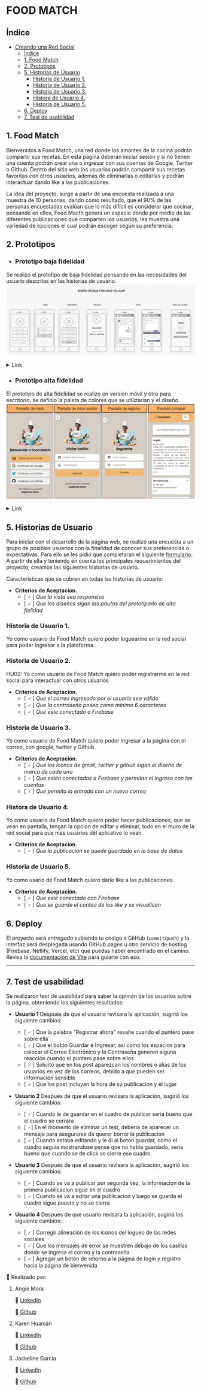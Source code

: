 # FOOD MATCH

## Índice

- [Creando una Red Social](#creando-una-red-social)
  - [Índice](#índice)
  - [1. Food Match](#1-food-match)
  - [2. Prototipos](#2-prototipos)
  - [5. Historias de Usuario](#5-historias-de-usuario)
    - [Historia de Usuario 1.](#historia-de-usuario-1)
    - [Historia de Usuario 2.](#historia-de-usuario-2)
    - [Historia de Usuario 3.](#historia-de-usuario-3)
    - [Histora de Usuario 4.](#histora-de-usuario-4)
    - [Historia de Usuario 5.](#historia-de-usuario-5)
  - [6. Deploy](#7-deploy)
  - [7. Test de usabilidad](#8-test-de-usabilidad)


## 1. Food Match

Bienvenidos a Food Match, una red donde los amantes de la cocina podrán compartir sus recetas. En esta página deberán iniciar sesión y si no tienen una cuenta podrán crear una o ingresar con sus cuentas de Google, Twitter o Github. Dentro del sitio web los usuarios podrán compartir sus recetas favoritas con otros usuarios, además de eliminarlas o editarlas y podrán interactuar dando like a las publicaciones.

La idea del proyecto, surge a partir de una encuesta realizada a una muestra de 10 personas, dando como resultado, que el 90% de las personas encuestadas evalúan que lo más difícil es considerar que cocinar, pensando en ellos, Food Macth genera un espacio donde por medio de las diferentes publicaciones que comparten los usuarios, les muestra una variedad de opciones el cual podrán escoger según su preferencia. 

## 2. Prototipos

* ### Prototipo baja fidelidad
Se realizó el prototipo de baja fidelidad pensando en las necesidades del usuario descritas en las historias de usuario.
![FoodMatch.prototipo_baja_fidelidad-mobile](src/assets/imgReadme/FoodMatch.prototipo_baja_fidelidad-mobile.png)

 <details><summary>Link</summary><p>

  * [Miro](https://miro.com/app/board/uXjVMWUhOO0=/)
  
  </p></details>

* ### Prototipo alta fidelidad

El prototipo de alta fidelidad se realizo en version móvil y otro para escritorio, se definio la paleta de colores que se utilizarian y el diseño.
![FoodMatch.prototipo_baja_fidelidad-mobile](src/assets/imgReadme/FoodMatch.prototipo_alta_fidelidad-mobile.png)

 <details><summary>Link</summary><p>

  * [Figma](https://www.figma.com/file/LyZVwoa1dyzBdfxvx4QS2o/Laboratoria-team-library?type=design&node-id=1111-2&t=VIkSmFIe5FeSSnQr-0)
</p></details>

## 5. Historias de Usuario

Para iniciar con el desarrollo de la página web, se realizó una encuesta a un grupo de posibles usuarios con la finalidad de conocer sus preferencias o expectativas. Para ello se les pidió que completaran el siguiente [formulario](https://docs.google.com/forms/d/11WD-pyQ8Pbt1IWbCLrPGsr8i3mJLl3ZJSg9AfV1HJe8/edit#responses). A partir de ella y teniendo en cuenta los principales requerimientos del proyecto, creamos las siguientes historias de usuario. 

Características que se cubren en todas las historias de usuario:

* **Criterios de Aceptación.**
  - [ 🗸 ] *Que la vista sea responsive*
  - [ 🗸 ] *Que los diseños sigan las pautas del prototipado de alta fielidad*

### Historia de Usuario 1.

Yo como usuario de Food Match quiero poder loguearme en la red social para poder ingresar a la plataforma.

### Historia de Usuario 2.

HU02: Yo como usuario de Food Match quiero poder registrarme en la red social para interactuar con otros usuarios

* **Criterios de Aceptación.**
  - [ 🗸 ] *Que el correo ingresado por el usuario sea válido*
  - [ 🗸 ] *Que la contraseña posea como mínimo 6 caracteres*
  - [ 🗸 ] *Que este conectado a Firebase*

### Historia de Usuario 3.

Yo como usuario de Food Match quiero poder ingresar a la página con el correo, con google, twitter y Github

* **Criterios de Aceptación.**
  - [ 🗸 ] *Que los íconos de gmail, twitter y github sigan el diseño de marca de cada uno*
  - [ 🗸 ] *Que estén conectados a Firebase y permitan el ingreso con las cuentas*
  - [ 🗸 ] *Que permita la entrada con un nuevo correo*

### Histora de Usuario 4. 

Yo como usuario de Food Match quiero poder hacer publicaciones, que se vean en pantalla, tengan la opcion de editar y eliminar, todo en el muro de la red social para que mas usuarios del aplicativo lo vean.

* **Criterios de Aceptación.**
  - [ 🗸 ] *Que la publicación se quede guardada en la base de datos*

### Historia de Usuario 5.

Yo como usario de Food Match quiero darle like a las publicaciones.
* **Criterios de Aceptación.**
  - [ 🗸 ] *Que esté conectado con Firebase*
  - [ 🗸 ] *Que se guarde el conteo de los like y se visualicen*

## 6. Deploy

El proyecto será _entregado_ subiendo tu código a GitHub (`commit`/`push`) y la
interfaz será desplegada usando GitHub pages u otro servicio de hosting
(Firebase, Netlify, Vercel, etc) que puedas haber encontrado en el camino.
Revisa la [documentación de Vite](https://vitejs.dev/guide/static-deploy.html)
para guiarte con eso.

***

## 7. Test de usabilidad

Se realizaron test de usabilidad para saber la opinión de los usuarios sobre la página, obteniendo los siguientes resultados: 
  
* **Usuario 1**
  Después de que el usuario revisara la aplicación, sugirió los siguiente cambios:
  - [ 🗸 ] Que la palabra "Registrar ahora" resalte cuando el puntero pase sobre ella
  - [ 🗸 ] Que el botón Guardar e Ingresar, así como los espacios para colocar el Correo Electrónico y la Contraseña generen alguna reacción cuando el puntero pase sobre ellos
  - [ 🗸 ] Solicitó que en los post aparezcan los nombres o alias de los usuarios en vez de los correos, debido a que pueden ser información sensible
  - [ 🗸 ] Que los post incluyan la hora de su publicación y el lugar
  
* **Usuario 2**
  Después de que el usuario revisara la aplicación, sugirió los siguiente cambios:
  - [ 🗸 ] Cuando le de guardar en el cuadro de publicar seria bueno que el cuadro se cerrara
  - [ 🗸] En el momento de eliminar un test, deberia de aparecer un mensaje para asegurarse de querer borrar la publicacion
  - [ 🗸 ] Cuando estaba editando y le di al boton guardar, como el cuadro seguia mostrandose pense que no habia guardado, seria bueno que cuando se de click se cierre ese cuadro.

* **Usuario 3**
  Después de que el usuario revisara la aplicación, sugirió los siguiente cambios:
   - [ 🗸 ] Cuando se va a publicar por segunda vez, la informacion de la primera publicacion sigue en el cuadro
   - [ 🗸 ] Cuando se va a editar una publicacion y luego se guarda el cuadro sigue puesto y no se cierra
  
* **Usuario 4**
  Después de que usuario revisara la aplicación, sugirió los siguiente cambios:
  - [ 🗸 ] Corregir alineación de los iconos del logueo de las redes sociales
  - [ 🗸 ] Que los mensajes de error se muestren debajo de los casillas donde se ingresa el correo y la contraseña
  - [ 🗸 ] Agregar un botón de retorno a la página de login y registro hacia la página de bienvenida

🧵 Realizado por:

1.  Angie Mora 

    🧰 [LinkedIn](https://www.linkedin.com/in/angie-mora-619733215/)

    👾 [Github](https://github.com/AngieMora1)

2.  Karen Huamán
   
    🧰 [LinkedIn](https://www.linkedin.com/in/martihuaman/)

    👾 [Github](https://github.com/yoelexe/)

3.  Jackeline García
   
    🧰 [LinkedIn](https://www.linkedin.com/in/jackeline-garcia-ramh/)

    👾 [Github](https://github.com/JackelineGS)
  
  